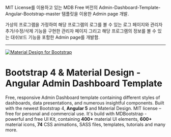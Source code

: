 MIT License를 이용하고 있는 MDB Free 버전의 Admin-Dashboard-Template-Angular-Bootstrap-master 템플릿을 이용한 Admin page 개발.

가상의 프로그램을 가정하여 해당 프로그램의 로그를 볼 수 있는 로그 페이지와 관리자 추가/수정/삭제 기능을 구현한 관리자 페이지 그리고 해당 프로그램의 정보를 볼 수 있는 대쉬보드 기능을 포함한 Admin page를 개발함.

---------------------------------------------------------------------------------------------------

[![Material Design for Bootstrap](https://mdbootstrap.com/wp-content/uploads/2018/03/admin-angular.png)](https://mdbootstrap.com/freebies/angular-admin-dashboard-template-angular-5-material-design/)

# Bootstrap 4 & Material Design - Angular Admin Dashboard Template

Free, responsive Admin Dashboard template containing different styles of dashboards, data presentations, and numerous insightful components. Built with the newest Bootstrap 4, **Angular 5** and Material Design. MIT license – free for personal and commercial use. It's build with MDBootstrap - powerful and free UI Kit, containing **400+** material UI elements, **600+** material icons, **74** CSS animations, SASS files, templates, tutorials and many more.
